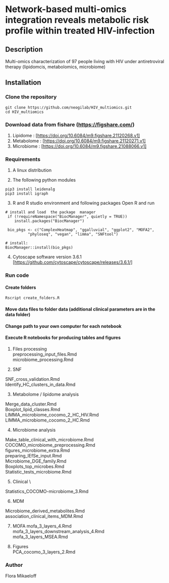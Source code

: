 # Network-based multi-omics integration reveals metabolic risk profile within treated HIV-infection 

## Description
Multi-omics characterization of 97 people living with HIV under antiretroviral therapy (lipidomcis, metabolomics, microbiome)

## Installation

### Clone the repository
```
git clone https://github.com/neogilab/HIV_multiomics.git
cd HIV_multiomics
```
### Download data from fishare (https://figshare.com/)
1. Lipidome : [https://doi.org/10.6084/m9.figshare.21120268.v1]
2. Metabolome : [https://doi.org/10.6084/m9.figshare.21120271.v1]
3. Microbiome : [https://doi.org/10.6084/m9.figshare.21088066.v1]

### Requirements

1. A linux distribution

2. The following python modules
```
pip3 install leidenalg
pip3 install igraph
```

3. R and R studio environment and following packages
Open R and run
```
# install and load  the package  manager
 if (!requireNamespace("BiocManager", quietly = TRUE))
    install.packages("BiocManager")
    
 bio_pkgs <- c("ComplexHeatmap", "ggalluvial", "ggplot2", "MOFA2", 
          "phyloseq", "vegan", "limma", "SNFtool")

# install:
BiocManager::install(bio_pkgs)
```

4. Cytoscape software version 3.6.1
[https://github.com/cytoscape/cytoscape/releases/3.6.1/]

### Run code

#### Create folders
```
Rscript create_folders.R
```

####  Move data files to folder data (additional clinical parameters are in the data folder)
####  Change path to your own computer for each notebook
####  Execute R notebooks for producing tables and figures

1) Files processing \
preprocessing_input_files.Rmd \
microbiome_processing.Rmd


2) SNF

SNF_cross_validation.Rmd \
Identify_HC_clusters_in_data.Rmd


3) Metabolome / lipidome analysis

Merge_data_cluster.Rmd \
Boxplot_lipid_classes.Rmd \
LIMMA_microbiome_cocomo_2_HC_HIV.Rmd \
LIMMA_microbiome_cocomo_2_HC.Rmd


4) Microbiome analysis

Make_table_clinical_with_microbiome.Rmd \
COCOMO_microbiome_preprocessing.Rmd \
figures_microbiome_extra.Rmd \
preparing_lEfSe_input.Rmd \
Microbiome_DGE_family.Rmd \
Boxplots_top_microbes.Rmd \
Statistic_tests_microbiome.Rmd


5) Clinical \

Statistics_COCOMO-microbiome_3.Rmd

6) MDM

Microbiome_derived_metabolites.Rmd \
association_clinical_items_MDM.Rmd


7) MOFA
mofa_3_layers_4.Rmd \
mofa_3_layers_downstream_analysis_4.Rmd \
mofa_3_layers_MSEA.Rmd

8) Figures \
PCA_cocomo_3_layers_2.Rmd

### Author

Flora Mikaeloff
